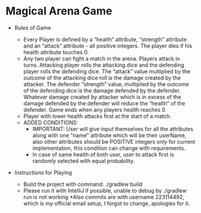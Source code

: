 # Magical Arena Game

* Rules of Game
    * Every Player is defined by a “health” attribute, “strength” attribute and an “attack” attribute - all positive integers. The player dies if his health attribute touches 0. 
    * Any two player can fight a match in the arena. Players attack in turns. Attacking player rolls the attacking dice and the defending player rolls the defending dice. The “attack”  value multiplied by the outcome of the  attacking dice roll is the damage created by the attacker. The defender “strength” value, multiplied by the outcome of the defending dice is the damage defended by the defender. Whatever damage created by attacker which is in excess of the damage defended by the defender will reduce the “health” of the defender. Game ends when any players health reaches 0
    * Player with lower health attacks first at the start of a match. 
    * ADDED CONDITIONS:
      * IMPORTANT: User will give input themselves for all the attributes along with one "name" attribute which will be their userName, also other attributes should be POSITIVE integers only for current implementation, this condition can change with requirements.
      * In case of same health of both user, user to attack first is randomly selected with equal probability.

* Instructions for Playing
    * Build the project with command: ./gradlew build
    * Please run it with IntelliJ if possible, unable to debug by ./gradlew run is not working
*Also commits are with username 223114492, which is my official email setup, I forgot to change, apologies for it.